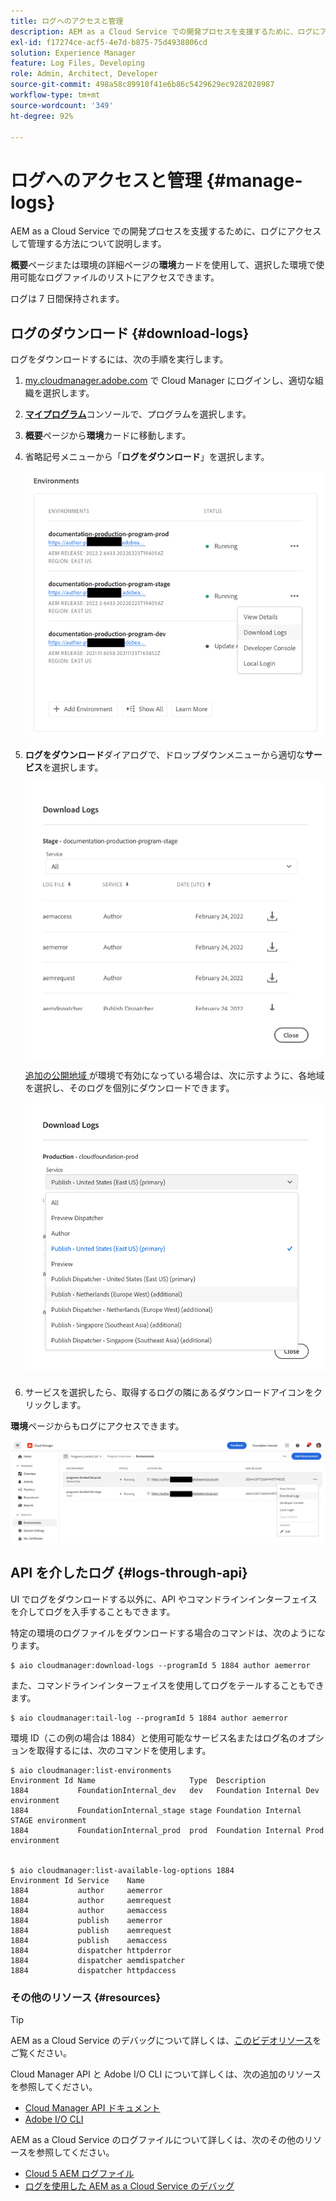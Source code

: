 ```yaml
---
title: ログへのアクセスと管理
description: AEM as a Cloud Service での開発プロセスを支援するために、ログにアクセスして管理する方法について説明します。
exl-id: f17274ce-acf5-4e7d-b875-75d4938806cd
solution: Experience Manager
feature: Log Files, Developing
role: Admin, Architect, Developer
source-git-commit: 498a58c89910f41e6b86c5429629ec9282028987
workflow-type: tm+mt
source-wordcount: '349'
ht-degree: 92%

---
```



# ログへのアクセスと管理 {#manage-logs}

AEM as a Cloud Service での開発プロセスを支援するために、ログにアクセスして管理する方法について説明します。

**概要**&#x200B;ページまたは環境の詳細ページの&#x200B;**環境**&#x200B;カードを使用して、選択した環境で使用可能なログファイルのリストにアクセスできます。

ログは 7 日間保持されます。

## ログのダウンロード {#download-logs}

ログをダウンロードするには、次の手順を実行します。

1. [my.cloudmanager.adobe.com](https://my.cloudmanager.adobe.com/) で Cloud Manager にログインし、適切な組織を選択します。

1. **[マイプログラム](/help/implementing/cloud-manager/navigation.md#my-programs)**&#x200B;コンソールで、プログラムを選択します。

1. **概要**&#x200B;ページから&#x200B;**環境**&#x200B;カードに移動します。

1. 省略記号メニューから「**ログをダウンロード**」を選択します。

   ![ログをダウンロードメニュー項目](assets/download-logs1.png)

1. **ログをダウンロード**&#x200B;ダイアログで、ドロップダウンメニューから適切な&#x200B;**サービス**&#x200B;を選択します。

   ![ログをダウンロードダイアログ](assets/download-preview.png)

   [&#x200B; 追加の公開地域 &#x200B;](/help/operations/additional-publish-regions.md) が環境で有効になっている場合は、次に示すように、各地域を選択し、そのログを個別にダウンロードできます。

   ![その他の公開地域についてはログをダウンロード](assets/download-publish-region-logs.png)

1. サービスを選択したら、取得するログの隣にあるダウンロードアイコンをクリックします。

**環境**&#x200B;ページからもログにアクセスできます。

![環境画面からのログ](assets/download-logs.png)

## API を介したログ {#logs-through-api}

UI でログをダウンロードする以外に、API やコマンドラインインターフェイスを介してログを入手することもできます。

特定の環境のログファイルをダウンロードする場合のコマンドは、次のようになります。

```shell
$ aio cloudmanager:download-logs --programId 5 1884 author aemerror
```

また、コマンドラインインターフェイスを使用してログをテールすることもできます。

```shell
$ aio cloudmanager:tail-log --programId 5 1884 author aemerror
```

環境 ID（この例の場合は 1884）と使用可能なサービス名またはログ名のオプションを取得するには、次のコマンドを使用します。

```shell
$ aio cloudmanager:list-environments
Environment Id Name                     Type  Description                          
1884           FoundationInternal_dev   dev   Foundation Internal Dev environment  
1884           FoundationInternal_stage stage Foundation Internal STAGE environment
1884           FoundationInternal_prod  prod  Foundation Internal Prod environment
 
 
$ aio cloudmanager:list-available-log-options 1884
Environment Id Service    Name         
1884           author     aemerror     
1884           author     aemrequest   
1884           author     aemaccess    
1884           publish    aemerror     
1884           publish    aemrequest   
1884           publish    aemaccess    
1884           dispatcher httpderror   
1884           dispatcher aemdispatcher
1884           dispatcher httpdaccess
```

### その他のリソース {#resources}

>[!TIP]
>
>AEM as a Cloud Service のデバッグについて詳しくは、[このビデオリソース](https://app.frame.io/reviews/28cdf463-b7fc-443b-a54a-93cb7da6567e/dbf158f1-568b-4efc-8fbc-3b241561cbab)をご覧ください。

Cloud Manager API と Adobe I/O CLI について詳しくは、次の追加のリソースを参照してください。

* [Cloud Manager API ドキュメント](https://developer.adobe.com/experience-cloud/cloud-manager/)
* [Adobe I/O CLI](https://github.com/adobe/aio-cli-plugin-cloudmanager)

AEM as a Cloud Service のログファイルについて詳しくは、次のその他のリソースを参照してください。

* [Cloud 5 AEM ログファイル](https://experienceleague.adobe.com/en/docs/experience-manager-learn/cloud-service/expert-resources/cloud-5/cloud5-aem-log-files#)
* [ログを使用した AEM as a Cloud Service のデバッグ](https://experienceleague.adobe.com/en/docs/experience-manager-learn/cloud-service/debugging/debugging-aem-as-a-cloud-service/logs#)
